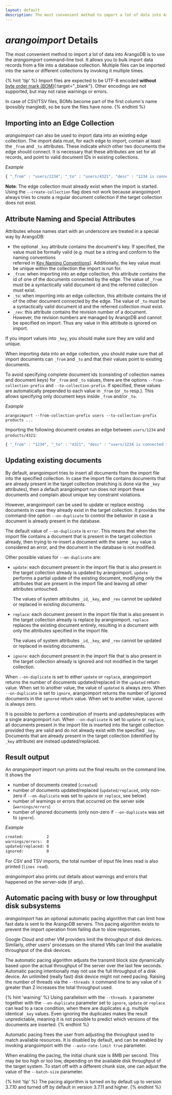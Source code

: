 ```yaml
---
layout: default
description: The most convenient method to import a lot of data into ArangoDB is to use the arangoimport command-line tool
---
```

# _arangoimport_ Details

The most convenient method to import a lot of data into ArangoDB is to use the
_arangoimport_ command-line tool. It allows you to bulk import data records
from a file into a database collection. Multiple files can be imported into
the same or different collections by invoking it multiple times.

{% hint 'tip' %}
Import files are expected to be UTF-8 encoded **without**
[byte order mark (BOM)](https://en.wikipedia.org/wiki/Byte_order_mark){:target="_blank"}.
Other encodings are not supported, but may not raise warnings or errors.

In case of CSV/TSV files, BOMs become part of the first column's name
(possibly mangled), so be sure the files have none.
{% endhint %}

Importing into an Edge Collection
---------------------------------

_arangoimport_ can also be used to import data into an existing edge collection.
The import data must, for each edge to import, contain at least the `_from` and
`_to` attributes. These indicate which other two documents the edge should connect.
It is necessary that these attributes are set for all records, and point to
valid document IDs in existing collections.

*Example*

```js
{ "_from" : "users/1234", "_to" : "users/4321", "desc" : "1234 is connected to 4321" }
```

**Note**: The edge collection must already exist when the import is started. Using
the `--create-collection` flag does not work because arangoimport always tries to
create a regular document collection if the target collection does not exist.

Attribute Naming and Special Attributes
---------------------------------------

Attributes whose names start with an underscore are treated in a special way by
ArangoDB:

- the optional `_key` attribute contains the document's key. If specified, the value
  must be formally valid (e.g. must be a string and conform to the naming conventions  
  referred in [Key Naming Conventions](data-modeling-naming-conventions-document-keys.html)).
  Additionally, the key value must be unique within the
  collection the import is run for.
- `_from`: when importing into an edge collection, this attribute contains the id
  of one of the documents connected by the edge. The value of `_from` must be a
  syntactically valid document id and the referred collection must exist.
- `_to`: when importing into an edge collection, this attribute contains the id
  of the other document connected by the edge. The value of `_to` must be a
  syntactically valid document id and the referred collection must exist.
- `_rev`: this attribute contains the revision number of a document. However, the
  revision numbers are managed by ArangoDB and cannot be specified on import. Thus
  any value in this attribute is ignored on import.

If you import values into `_key`, you should make sure they are valid and unique.

When importing data into an edge collection, you should make sure that all import
documents can `_from` and `_to` and that their values point to existing documents.

To avoid specifying complete document ids (consisting of collection names and document
keys) for `_from` and `_to` values, there are the options `--from-collection-prefix` and
`--to-collection-prefix`. If specified, these values are automatically prepended
to each value in `_from` (or `_to` resp.). This allows specifying only document keys
inside `_from` and/or `_to`.

*Example*

```
arangoimport --from-collection-prefix users --to-collection-prefix products ...
```

Importing the following document creates an edge between `users/1234` and
`products/4321`:

```js
{ "_from" : "1234", "_to" : "4321", "desc" : "users/1234 is connected to products/4321" }
```

Updating existing documents
---------------------------

By default, arangoimport tries to insert all documents from the import file into the
specified collection. In case the import file contains documents that are already present
in the target collection (matching is done via the `_key` attributes), then a default
arangoimport run does not import these documents and complain about unique key constraint
violations.

However, arangoimport can be used to update or replace existing documents in case they
already exist in the target collection. It provides the command-line option `--on-duplicate`
to control the behavior in case a document is already present in the database.

The default value of `--on-duplicate` is `error`. This means that when the import file
contains a document that is present in the target collection already, then trying to
re-insert a document with the same `_key` value is considered an error, and the document in
the database is not modified.

Other possible values for `--on-duplicate` are:

- `update`: each document present in the import file that is also present in the target
  collection already is updated by arangoimport. `update` performs a partial update
  of the existing document, modifying only the attributes that are present in the import
  file and leaving all other attributes untouched.

  The values of system attributes `_id`, `_key`, and `_rev` cannot be
  updated or replaced in existing documents.

- `replace`: each document present in the import file that is also present in the target
  collection already is replace by arangoimport. `replace` replaces the existing
  document entirely, resulting in a document with only the attributes specified in the import
  file.

  The values of system attributes `_id`, `_key`, and `_rev` cannot be
  updated or replaced in existing documents.

- `ignore`: each document present in the import file that is also present in the target
  collection already is ignored and not modified in the target collection.

When `--on-duplicate` is set to either `update` or `replace`, arangoimport returns the
number of documents updated/replaced in the `updated` return value. When set to another
value, the value of `updated` is always zero. When `--on-duplicate` is set to `ignore`,
arangoimport returns the number of ignored documents in the `ignored` return value.
When set to another value, `ignored` is always zero.

It is possible to perform a combination of inserts and updates/replaces with a single
arangoimport run. When `--on-duplicate` is set to `update` or `replace`, all documents present
in the import file is inserted into the target collection provided they are valid
and do not already exist with the specified `_key`. Documents that are already present
in the target collection (identified by `_key` attribute) are instead updated/replaced.

Result output
-------------

An _arangoimport_ import run prints out the final results on the command line.
It shows the

- number of documents created (`created`)
- number of documents updated/replaced (`updated/replaced`, only non-zero if
  `--on-duplicate` was set to `update` or `replace`, see below)
- number of warnings or errors that occurred on the server side (`warnings/errors`)
- number of ignored documents (only non-zero if `--on-duplicate` was set to `ignore`).

*Example*

```bash
created:          2
warnings/errors:  0
updated/replaced: 0
ignored:          0
```

For CSV and TSV imports, the total number of input file lines read is also printed
(`lines read`).

_arangoimport_ also prints out details about warnings and errors that happened on the
server-side (if any).

Automatic pacing with busy or low throughput disk subsystems
------------------------------------------------------------

_arangoimport_ has an optional automatic pacing algorithm that can limit 
how fast data is sent to the ArangoDB servers. This pacing algorithm 
exists to prevent the import operation from failing due to slow responses.

Google Cloud and other VM providers limit the throughput of disk
devices. Similarly, other users' processes on the shared VMs can limit 
the available throughput of the disk devices.

The automatic pacing algorithm adjusts the transmit block size dynamically 
based upon the actual throughput of the server over the last few seconds. 
Automatic pacing intentionally may not use the full throughput of a
disk device. An unlimited (really fast) disk device might not need
pacing. Raising the number of threads via the `--threads X` command
line to any value of `X` greater than 2 increases the total
throughput used. 

{% hint 'warning' %}
Using parallelism with the `--threads X` parameter
together with the `--on-duplicate` parameter set to `ignore`, `update` or `replace` can 
lead to a race condition, when there are duplicates e.g. multiple identical `_key`
values. Even ignoring the duplicates makes the result unpredictable, meaning 
it is not possible to predict which versions of the documents are inserted.
{% endhint %}

Automatic pacing frees the user from adjusting the throughput used to
match available resources. It is disabled by default, and can be enabled
by invoking arangoimport with the `--auto-rate-limit true` parameter.

When enabling the pacing, the initial chunk size is 8MB per second. This
may be too high or too low, depending on the available disk throughput of
the target system. To start off with a different chunk size, one can
adjust the value of the `--batch-size` parameter.

{% hint 'tip' %}
The pacing algorithm is turned on by default up to version 3.7.10
and turned off by default in version 3.7.11 and higher.
{% endhint %}
